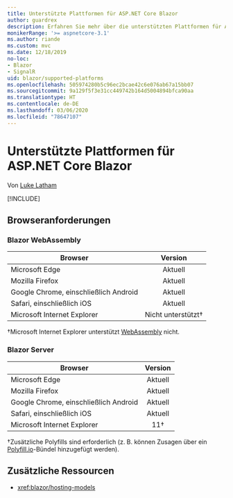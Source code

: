 ```yaml
---
title: Unterstützte Plattformen für ASP.NET Core Blazor
author: guardrex
description: Erfahren Sie mehr über die unterstützten Plattformen für ASP.NET Core Blazor.
monikerRange: '>= aspnetcore-3.1'
ms.author: riande
ms.custom: mvc
ms.date: 12/18/2019
no-loc:
- Blazor
- SignalR
uid: blazor/supported-platforms
ms.openlocfilehash: 505974280b5c96ec2bcae42c6e076ab67a15bb07
ms.sourcegitcommit: 9a129f5f3e31cc449742b164d5004894bfca90aa
ms.translationtype: HT
ms.contentlocale: de-DE
ms.lasthandoff: 03/06/2020
ms.locfileid: "78647107"
---
```

# <a name="aspnet-core-blazor-supported-platforms"></a>Unterstützte Plattformen für ASP.NET Core Blazor

Von [Luke Latham](https://github.com/guardrex)

[!INCLUDE[](~/includes/blazorwasm-preview-notice.md)]

## <a name="browser-requirements"></a>Browseranforderungen

### <a name="blazor-webassembly"></a>Blazor WebAssembly

| Browser                          | Version               |
| -------------------------------- | :-------------------: |
| Microsoft Edge                   | Aktuell               |
| Mozilla Firefox                  | Aktuell               |
| Google Chrome, einschließlich Android | Aktuell               |
| Safari, einschließlich iOS            | Aktuell               |
| Microsoft Internet Explorer      | Nicht unterstützt&dagger; |

&dagger;Microsoft Internet Explorer unterstützt [WebAssembly](https://webassembly.org) nicht.

### <a name="blazor-server"></a>Blazor Server

| Browser                          | Version    |
| -------------------------------- | :--------: |
| Microsoft Edge                   | Aktuell    |
| Mozilla Firefox                  | Aktuell    |
| Google Chrome, einschließlich Android | Aktuell    |
| Safari, einschließlich iOS            | Aktuell    |
| Microsoft Internet Explorer      | 11&dagger; |

&dagger;Zusätzliche Polyfills sind erforderlich (z. B. können Zusagen über ein [Polyfill.io](https://polyfill.io/v3/)-Bündel hinzugefügt werden).

## <a name="additional-resources"></a>Zusätzliche Ressourcen

* <xref:blazor/hosting-models>
